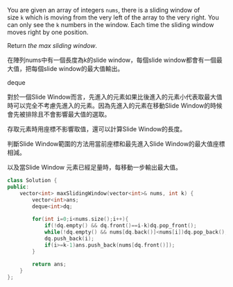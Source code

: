 You are given an array of integers `nums`, there is a sliding window of size `k` which is moving from the very left of the array to the very right. You can only see the `k` numbers in the window. Each time the sliding window moves right by one position.

Return _the max sliding window_.

在陣列nums中有一個長度為k的slide window，每個slide window都會有一個最大值，把每個slide window的最大值輸出。

deque

對於一個Slide Window而言，先進入的元素如果比後進入的元素小代表取最大值時可以完全不考慮先進入的元素。因為先進入的元素在移動Slide Window的時候會先被排除且不會影響最大值的選取。

存取元素時用座標不影響取值，還可以計算Slide Window的長度。

判斷Slide Window範圍的方法用當前座標和最先進入Slide Window的最大值座標相減。

以及當Slide Window 元素已經足量時，每移動一步輸出最大值。

```cpp
class Solution {
public:
    vector<int> maxSlidingWindow(vector<int>& nums, int k) {
        vector<int>ans;
        deque<int>dq;
        
        for(int i=0;i<nums.size();i++){
            if(!dq.empty() && dq.front()==i-k)dq.pop_front();
            while(!dq.empty() && nums[dq.back()]<nums[i])dq.pop_back();
            dq.push_back(i);
            if(i>=k-1)ans.push_back(nums[dq.front()]);
        }
        
        return ans;
    }
};


```
